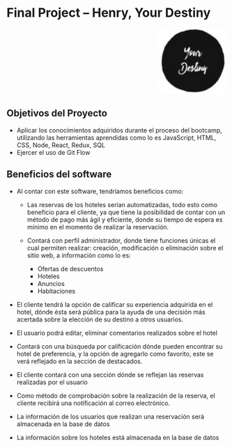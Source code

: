 
# Final Project – Henry,  Your Destiny

<p align="right">
  <img height="150" src="client\src\assets\img\logo.jpg" />
</p>

## Objetivos del Proyecto

- Aplicar los conocimientos adquiridos durante el proceso del bootcamp, utilizando las herramientas aprendidas como lo es JavaScript, HTML, CSS, Node, React, Redux, SQL
- Ejercer el uso de Git Flow

## Beneficios del software
- Al contar con este software, tendríamos  beneficios como:
  
  - Las reservas de los hoteles serian automatizadas, todo esto como beneficio para el cliente, ya que tiene la posibilidad de contar con un método de pago más ágil y eficiente, donde su tiempo de espera es  mínimo en el momento de realizar la reservación.

  - Contará con perfil administrador, donde tiene funciones únicas el cual permiten realizar: creación, modificación o eliminación sobre el sitio web, a información como lo es: 

    - Ofertas de descuentos
    - Hoteles
    - Anuncios 
    - Habitaciones 



- El cliente tendrá la opción de calificar su experiencia adquirida en el hotel, dónde ésta será pública para la ayuda de una decisión más acertada sobre la elección de su destino a otros usuarios.
- El usuario podrá editar, eliminar comentarios realizados sobre el hotel
-	Contará con una búsqueda por calificación dónde pueden encontrar su hotel de preferencia, y la opción de agregarlo como favorito, este se verá reflejado en la sección de destacados.
- El cliente contará con una sección dónde se reflejan las reservas realizadas por el usuario
-	Como método de comprobación sobre la realización de la reserva, el cliente recibirá una notificación al correo electrónico.
-	La información de los usuarios que realizan una reservación será almacenada en la base de datos
-	La información sobre los hoteles está almacenada en la base de datos
